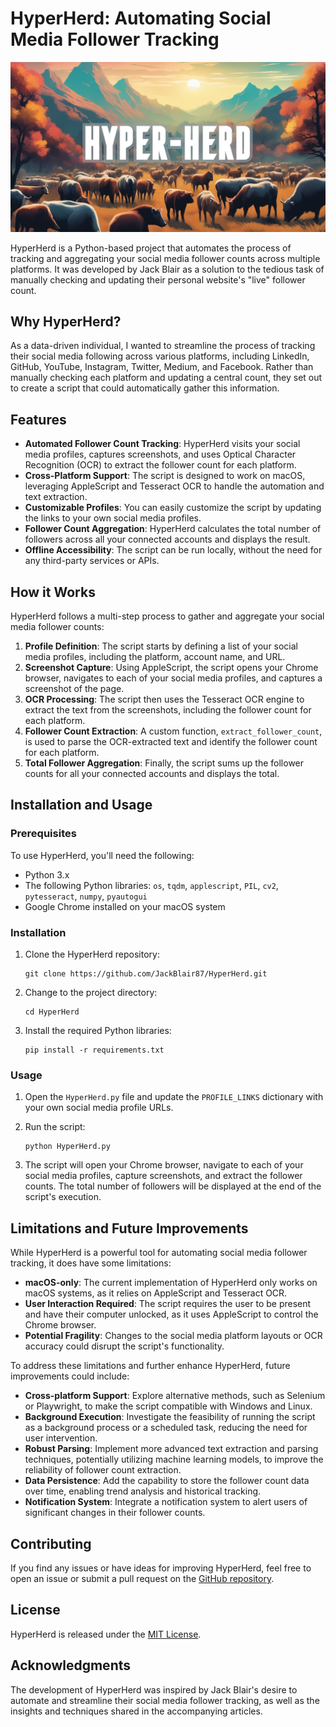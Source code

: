 # HyperHerd: Automating Social Media Follower Tracking

![HyperHerd](./images/hyperherd.png)

HyperHerd is a Python-based project that automates the process of tracking and aggregating your social media follower counts across multiple platforms. It was developed by Jack Blair as a solution to the tedious task of manually checking and updating their personal website's "live" follower count.

## Why HyperHerd?

As a data-driven individual, I wanted to streamline the process of tracking their social media following across various platforms, including LinkedIn, GitHub, YouTube, Instagram, Twitter, Medium, and Facebook. Rather than manually checking each platform and updating a central count, they set out to create a script that could automatically gather this information.

## Features

- **Automated Follower Count Tracking**: HyperHerd visits your social media profiles, captures screenshots, and uses Optical Character Recognition (OCR) to extract the follower count for each platform.
- **Cross-Platform Support**: The script is designed to work on macOS, leveraging AppleScript and Tesseract OCR to handle the automation and text extraction.
- **Customizable Profiles**: You can easily customize the script by updating the links to your own social media profiles.
- **Follower Count Aggregation**: HyperHerd calculates the total number of followers across all your connected accounts and displays the result.
- **Offline Accessibility**: The script can be run locally, without the need for any third-party services or APIs.

## How it Works

HyperHerd follows a multi-step process to gather and aggregate your social media follower counts:

1. **Profile Definition**: The script starts by defining a list of your social media profiles, including the platform, account name, and URL.
2. **Screenshot Capture**: Using AppleScript, the script opens your Chrome browser, navigates to each of your social media profiles, and captures a screenshot of the page.
3. **OCR Processing**: The script then uses the Tesseract OCR engine to extract the text from the screenshots, including the follower count for each platform.
4. **Follower Count Extraction**: A custom function, `extract_follower_count`, is used to parse the OCR-extracted text and identify the follower count for each platform.
5. **Total Follower Aggregation**: Finally, the script sums up the follower counts for all your connected accounts and displays the total.

## Installation and Usage

### Prerequisites

To use HyperHerd, you'll need the following:

- Python 3.x
- The following Python libraries: `os`, `tqdm`, `applescript`, `PIL`, `cv2`, `pytesseract`, `numpy`, `pyautogui`
- Google Chrome installed on your macOS system

### Installation

1. Clone the HyperHerd repository:

   ```
   git clone https://github.com/JackBlair87/HyperHerd.git
   ```

2. Change to the project directory:

   ```
   cd HyperHerd
   ```

3. Install the required Python libraries:

   ```
   pip install -r requirements.txt
   ```

### Usage

1. Open the `HyperHerd.py` file and update the `PROFILE_LINKS` dictionary with your own social media profile URLs.

2. Run the script:

   ```
   python HyperHerd.py
   ```

3. The script will open your Chrome browser, navigate to each of your social media profiles, capture screenshots, and extract the follower counts. The total number of followers will be displayed at the end of the script's execution.

## Limitations and Future Improvements

While HyperHerd is a powerful tool for automating social media follower tracking, it does have some limitations:

- **macOS-only**: The current implementation of HyperHerd only works on macOS systems, as it relies on AppleScript and Tesseract OCR.
- **User Interaction Required**: The script requires the user to be present and have their computer unlocked, as it uses AppleScript to control the Chrome browser.
- **Potential Fragility**: Changes to the social media platform layouts or OCR accuracy could disrupt the script's functionality.

To address these limitations and further enhance HyperHerd, future improvements could include:

- **Cross-platform Support**: Explore alternative methods, such as Selenium or Playwright, to make the script compatible with Windows and Linux.
- **Background Execution**: Investigate the feasibility of running the script as a background process or a scheduled task, reducing the need for user intervention.
- **Robust Parsing**: Implement more advanced text extraction and parsing techniques, potentially utilizing machine learning models, to improve the reliability of follower count extraction.
- **Data Persistence**: Add the capability to store the follower count data over time, enabling trend analysis and historical tracking.
- **Notification System**: Integrate a notification system to alert users of significant changes in their follower counts.

## Contributing

If you find any issues or have ideas for improving HyperHerd, feel free to open an issue or submit a pull request on the [GitHub repository](https://github.com/JackBlair87/HyperHerd).

## License

HyperHerd is released under the [MIT License](LICENSE).

## Acknowledgments

The development of HyperHerd was inspired by Jack Blair's desire to automate and streamline their social media follower tracking, as well as the insights and techniques shared in the accompanying articles.

